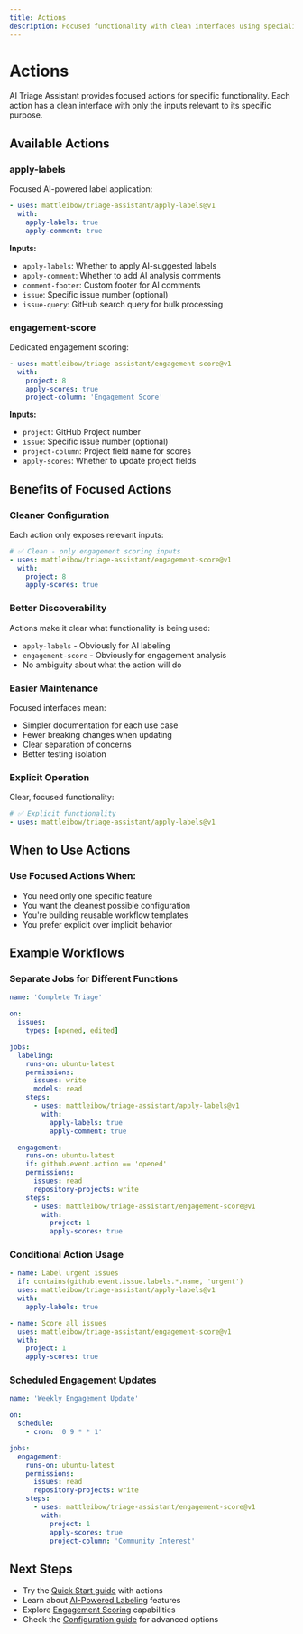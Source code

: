 ```yaml
---
title: Actions
description: Focused functionality with clean interfaces using specialized actions
---
```


# Actions

AI Triage Assistant provides focused actions for specific functionality. Each action has a clean interface with only the
inputs relevant to its specific purpose.

## Available Actions

### apply-labels

Focused AI-powered label application:

```yaml
- uses: mattleibow/triage-assistant/apply-labels@v1
  with:
    apply-labels: true
    apply-comment: true
```

**Inputs:**

- `apply-labels`: Whether to apply AI-suggested labels
- `apply-comment`: Whether to add AI analysis comments
- `comment-footer`: Custom footer for AI comments
- `issue`: Specific issue number (optional)
- `issue-query`: GitHub search query for bulk processing

### engagement-score

Dedicated engagement scoring:

```yaml
- uses: mattleibow/triage-assistant/engagement-score@v1
  with:
    project: 8
    apply-scores: true
    project-column: 'Engagement Score'
```

**Inputs:**

- `project`: GitHub Project number
- `issue`: Specific issue number (optional)
- `project-column`: Project field name for scores
- `apply-scores`: Whether to update project fields

## Benefits of Focused Actions

### Cleaner Configuration

Each action only exposes relevant inputs:

```yaml
# ✅ Clean - only engagement scoring inputs
- uses: mattleibow/triage-assistant/engagement-score@v1
  with:
    project: 8
    apply-scores: true
```

### Better Discoverability

Actions make it clear what functionality is being used:

- `apply-labels` - Obviously for AI labeling
- `engagement-score` - Obviously for engagement analysis
- No ambiguity about what the action will do

### Easier Maintenance

Focused interfaces mean:

- Simpler documentation for each use case
- Fewer breaking changes when updating
- Clear separation of concerns
- Better testing isolation

### Explicit Operation

Clear, focused functionality:

```yaml
# ✅ Explicit functionality
- uses: mattleibow/triage-assistant/apply-labels@v1
```

## When to Use Actions

### Use Focused Actions When:

- You need only one specific feature
- You want the cleanest possible configuration
- You're building reusable workflow templates
- You prefer explicit over implicit behavior

## Example Workflows

### Separate Jobs for Different Functions

```yaml
name: 'Complete Triage'

on:
  issues:
    types: [opened, edited]

jobs:
  labeling:
    runs-on: ubuntu-latest
    permissions:
      issues: write
      models: read
    steps:
      - uses: mattleibow/triage-assistant/apply-labels@v1
        with:
          apply-labels: true
          apply-comment: true

  engagement:
    runs-on: ubuntu-latest
    if: github.event.action == 'opened'
    permissions:
      issues: read
      repository-projects: write
    steps:
      - uses: mattleibow/triage-assistant/engagement-score@v1
        with:
          project: 1
          apply-scores: true
```

### Conditional Action Usage

```yaml
- name: Label urgent issues
  if: contains(github.event.issue.labels.*.name, 'urgent')
  uses: mattleibow/triage-assistant/apply-labels@v1
  with:
    apply-labels: true

- name: Score all issues
  uses: mattleibow/triage-assistant/engagement-score@v1
  with:
    project: 1
    apply-scores: true
```

### Scheduled Engagement Updates

```yaml
name: 'Weekly Engagement Update'

on:
  schedule:
    - cron: '0 9 * * 1'

jobs:
  engagement:
    runs-on: ubuntu-latest
    permissions:
      issues: read
      repository-projects: write
    steps:
      - uses: mattleibow/triage-assistant/engagement-score@v1
        with:
          project: 1
          apply-scores: true
          project-column: 'Community Interest'
```

## Next Steps

- Try the [Quick Start guide](../../getting-started/quick-start/) with actions
- Learn about [AI-Powered Labeling](../ai-labeling/) features
- Explore [Engagement Scoring](../engagement-scoring/) capabilities
- Check the [Configuration guide](../../getting-started/configuration/) for advanced options

